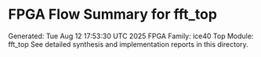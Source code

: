 # FPGA Flow Summary for fft_top
Generated: Tue Aug 12 17:53:30 UTC 2025
FPGA Family: ice40
Top Module: fft_top
See detailed synthesis and implementation reports in this directory.
